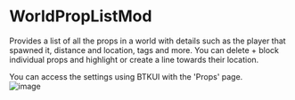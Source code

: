 # WorldPropListMod
Provides a list of all the props in a world with details such as the player that spawned it, distance and location, tags and more. You can delete + block individual props and highlight or create a line towards their location.     
     
You can access the settings using BTKUI with the 'Props' page.    
![image](https://user-images.githubusercontent.com/81605232/229889735-8e482ca6-1c86-464f-aa65-1eafcd53f332.png)    
  
      
 
